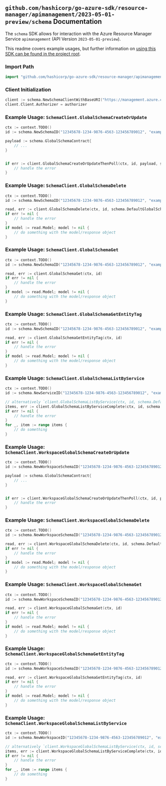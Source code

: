 ## `github.com/hashicorp/go-azure-sdk/resource-manager/apimanagement/2023-05-01-preview/schema` Documentation

The `schema` SDK allows for interaction with the Azure Resource Manager Service `apimanagement` (API Version `2023-05-01-preview`).

This readme covers example usages, but further information on [using this SDK can be found in the project root](https://github.com/hashicorp/go-azure-sdk/tree/main/docs).

### Import Path

```go
import "github.com/hashicorp/go-azure-sdk/resource-manager/apimanagement/2023-05-01-preview/schema"
```

### Client Initialization

```go
client := schema.NewSchemaClientWithBaseURI("https://management.azure.com")
client.Client.Authorizer = authorizer
```

### Example Usage: `SchemaClient.GlobalSchemaCreateOrUpdate`

```go
ctx := context.TODO()
id := schema.NewSchemaID("12345678-1234-9876-4563-123456789012", "example-resource-group", "serviceName", "schemaId")

payload := schema.GlobalSchemaContract{
	// ...
}


if err := client.GlobalSchemaCreateOrUpdateThenPoll(ctx, id, payload, schema.DefaultGlobalSchemaCreateOrUpdateOperationOptions()); err != nil {
	// handle the error
}
```

### Example Usage: `SchemaClient.GlobalSchemaDelete`

```go
ctx := context.TODO()
id := schema.NewSchemaID("12345678-1234-9876-4563-123456789012", "example-resource-group", "serviceName", "schemaId")

read, err := client.GlobalSchemaDelete(ctx, id, schema.DefaultGlobalSchemaDeleteOperationOptions())
if err != nil {
	// handle the error
}
if model := read.Model; model != nil {
	// do something with the model/response object
}
```

### Example Usage: `SchemaClient.GlobalSchemaGet`

```go
ctx := context.TODO()
id := schema.NewSchemaID("12345678-1234-9876-4563-123456789012", "example-resource-group", "serviceName", "schemaId")

read, err := client.GlobalSchemaGet(ctx, id)
if err != nil {
	// handle the error
}
if model := read.Model; model != nil {
	// do something with the model/response object
}
```

### Example Usage: `SchemaClient.GlobalSchemaGetEntityTag`

```go
ctx := context.TODO()
id := schema.NewSchemaID("12345678-1234-9876-4563-123456789012", "example-resource-group", "serviceName", "schemaId")

read, err := client.GlobalSchemaGetEntityTag(ctx, id)
if err != nil {
	// handle the error
}
if model := read.Model; model != nil {
	// do something with the model/response object
}
```

### Example Usage: `SchemaClient.GlobalSchemaListByService`

```go
ctx := context.TODO()
id := schema.NewServiceID("12345678-1234-9876-4563-123456789012", "example-resource-group", "serviceName")

// alternatively `client.GlobalSchemaListByService(ctx, id, schema.DefaultGlobalSchemaListByServiceOperationOptions())` can be used to do batched pagination
items, err := client.GlobalSchemaListByServiceComplete(ctx, id, schema.DefaultGlobalSchemaListByServiceOperationOptions())
if err != nil {
	// handle the error
}
for _, item := range items {
	// do something
}
```

### Example Usage: `SchemaClient.WorkspaceGlobalSchemaCreateOrUpdate`

```go
ctx := context.TODO()
id := schema.NewWorkspaceSchemaID("12345678-1234-9876-4563-123456789012", "example-resource-group", "serviceValue", "workspaceIdValue", "schemaIdValue")

payload := schema.GlobalSchemaContract{
	// ...
}


if err := client.WorkspaceGlobalSchemaCreateOrUpdateThenPoll(ctx, id, payload, schema.DefaultWorkspaceGlobalSchemaCreateOrUpdateOperationOptions()); err != nil {
	// handle the error
}
```

### Example Usage: `SchemaClient.WorkspaceGlobalSchemaDelete`

```go
ctx := context.TODO()
id := schema.NewWorkspaceSchemaID("12345678-1234-9876-4563-123456789012", "example-resource-group", "serviceValue", "workspaceIdValue", "schemaIdValue")

read, err := client.WorkspaceGlobalSchemaDelete(ctx, id, schema.DefaultWorkspaceGlobalSchemaDeleteOperationOptions())
if err != nil {
	// handle the error
}
if model := read.Model; model != nil {
	// do something with the model/response object
}
```

### Example Usage: `SchemaClient.WorkspaceGlobalSchemaGet`

```go
ctx := context.TODO()
id := schema.NewWorkspaceSchemaID("12345678-1234-9876-4563-123456789012", "example-resource-group", "serviceValue", "workspaceIdValue", "schemaIdValue")

read, err := client.WorkspaceGlobalSchemaGet(ctx, id)
if err != nil {
	// handle the error
}
if model := read.Model; model != nil {
	// do something with the model/response object
}
```

### Example Usage: `SchemaClient.WorkspaceGlobalSchemaGetEntityTag`

```go
ctx := context.TODO()
id := schema.NewWorkspaceSchemaID("12345678-1234-9876-4563-123456789012", "example-resource-group", "serviceValue", "workspaceIdValue", "schemaIdValue")

read, err := client.WorkspaceGlobalSchemaGetEntityTag(ctx, id)
if err != nil {
	// handle the error
}
if model := read.Model; model != nil {
	// do something with the model/response object
}
```

### Example Usage: `SchemaClient.WorkspaceGlobalSchemaListByService`

```go
ctx := context.TODO()
id := schema.NewWorkspaceID("12345678-1234-9876-4563-123456789012", "example-resource-group", "serviceValue", "workspaceIdValue")

// alternatively `client.WorkspaceGlobalSchemaListByService(ctx, id, schema.DefaultWorkspaceGlobalSchemaListByServiceOperationOptions())` can be used to do batched pagination
items, err := client.WorkspaceGlobalSchemaListByServiceComplete(ctx, id, schema.DefaultWorkspaceGlobalSchemaListByServiceOperationOptions())
if err != nil {
	// handle the error
}
for _, item := range items {
	// do something
}
```
